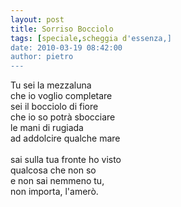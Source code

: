 ```yaml
---
layout: post
title: Sorriso Bocciolo
tags: [speciale,scheggia d'essenza,]
date: 2010-03-19 08:42:00
author: pietro
---
```

Tu sei la mezzaluna<br/>che io voglio completare<br/>sei il bocciolo di fiore<br/>che io so potrà sbocciare<br/>le mani di rugiada<br/>ad addolcire qualche mare<br/><br/>sai sulla tua fronte ho visto<br/>qualcosa che non so<br/>e non sai nemmeno tu,<br/>non importa, l'amerò.
